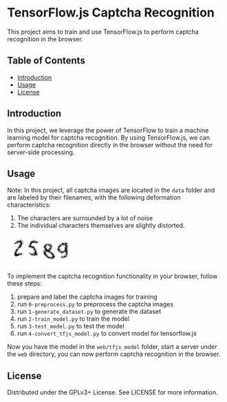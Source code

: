 # TensorFlow.js Captcha Recognition

This project aims to train and use TensorFlow.js to perform captcha recognition in the browser.

## Table of Contents

- [Introduction](#introduction)
- [Usage](#usage)
- [License](#license)

## Introduction

In this project, we leverage the power of TensorFlow to train a machine learning model for captcha recognition. By using TensorFlow.js, we can perform captcha recognition directly in the browser without the need for server-side processing.

## Usage

Note: In this project, all captcha images are located in the `data` folder and are labeled by their filenames, with the following deformation characteristics:

1. The characters are surrounded by a lot of noise
1. The individual characters themselves are slightly distorted.

![captcha example](./test/2589.png)

To implement the captcha recognition functionality in your browser, follow these steps:

1. prepare and label the captcha images for training
1. run `0-preprocess.py` to preprocess the captcha images
1. run `1-generate_dataset.py` to generate the dataset
1. run `2-train_model.py` to train the model
1. run `3-test_model.py` to test the model
1. run `4-convert_tfjs_model.py` to convert model for tensorflow.js

Now you have the model in the `web/tfjs_model` folder, start a server under the `web` directory, you can now perform captcha recognition in the browser.

## License

Distributed under the GPLv3+ License. See LICENSE for more information.

